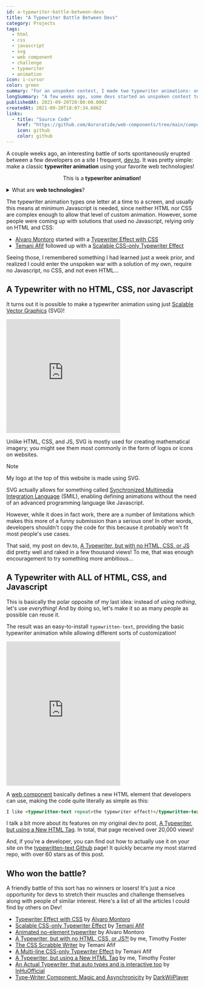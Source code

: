 ```yaml
---
id: a-typewriter-battle-between-devs
title: "A Typewriter Battle Between Devs"
category: Projects
tags:
  - html
  - css
  - javascript
  - svg
  - web component
  - challenge
  - typewriter
  - animation
icon: i-cursor
color: green
summary: "For an unspoken contest, I made two typewriter animations: one using nothing, and another using everything."
longSummary: "A few weeks ago, some devs started an unspoken contest to see who can make the best typewriter animation. I decided to join in with two entries: one using no web technologies, and one using all of them."
publishedAt: 2021-09-20T20:00:00.000Z
createdAt: 2021-09-20T18:07:34.686Z
links:
  - title: "Source Code"
    href: "https://github.com/Auroratide/web-components/tree/main/components/typewritten-text"
    icon: github
    color: github
---
```


<external-resource type="css" src="https://unpkg.com/@auroratide/typewritten-text@0.2.3/lib/style.css"></external-resource>
<external-resource type="js-module" src="https://unpkg.com/@auroratide/typewritten-text@0.2.3/lib/define.js"></external-resource>

A couple weeks ago, an interesting battle of sorts spontaneously erupted between a few developers on a site I frequent, [dev.to](https://dev.to). It was pretty simple: make a classic **typewriter animation** using your favorite web technologies!

<p style="text-align: center;">This is a <typewritten-text repeat><strong>typewriter animation!</strong></typewritten-text></p>

<details>
	<summary>What are <strong>web technologies</strong>?</summary>
	<p>All websites are built using HTML, CSS, and Javascript.</p>
	<ul>
		<li>Hypertext Markup Language (<abbr>HTML</abbr>) gives web pages their skeletal structure, telling your computer what things are headings, paragraphs, and images.</li>
		<li>Cascading Style Sheets (<abbr>CSS</abbr>) make websites pretty, defining the look, feel, layout, and colors.</li>
		<li>Javascript (<abbr>JS</abbr>) makes pages dynamic, enabling advanced interactivity.</li>
	</ul>
</details>

The typewriter animation types one letter at a time to a screen, and usually this means at minimum Javascript is needed, since neither HTML nor CSS are complex enough to allow that level of custom animation. However, some people were coming up with solutions that used no Javascript, relying only on HTML and CSS:

* [Alvaro Montoro](https://twitter.com/alvaro_montoro) started with a [Typewriter Effect with CSS](https://dev.to/alvaromontoro/typewriter-effect-with-css-38im)
* [Temani Afif](https://twitter.com/ChallengesCss) followed up with a [Scalable CSS-only Typewriter Effect](https://dev.to/afif/a-scalable-css-only-typewriter-effect-2opn)

Seeing those, I remembered something I had learned just a week prior, and realized I could enter the unspoken war with a solution of my own, require no Javascript, no CSS, and not even HTML...

## A Typewriter with no HTML, CSS, nor Javascript

It turns out it is possible to make a typewriter animation using just [Scalable Vector Graphics](https://developer.mozilla.org/en-US/docs/Web/SVG) (<abbr>SVG</abbr>)!

<iframe height="300" scrolling="no" title="Codepen: Typerwriter with SVG?" src="https://codepen.io/auroratide/embed/ExXVdZG?default-tab=result" frameborder="no" loading="lazy" allowtransparency="true" allowfullscreen="true">
  See the Pen <a href="https://codepen.io/auroratide/pen/ExXVdZG">
  Typerwriter with SVG?</a> by Timothy Foster (<a href="https://codepen.io/auroratide">@auroratide</a>)
  on <a href="https://codepen.io">CodePen</a>.
</iframe>

Unlike HTML, CSS, and JS, SVG is mostly used for creating mathematical imagery; you might see them most commonly in the form of logos or icons on websites.

> [!NOTE]
> My logo at the top of this website is made using SVG.

SVG actually allows for something called [Synchronized Multimedia Integration Language](https://developer.mozilla.org/en-US/docs/Web/SVG/SVG_animation_with_SMIL) (<abbr>SMIL</abbr>), enabling defining animations without the need of an advanced programming language like Javascript.

However, while it does in fact work, there are a number of limitations which makes this more of a funny submission than a serious one! In other words, developers shouldn't copy the code for this because it probably won't fit most people's use cases.

That said, my post on dev.to, [A Typewriter, but with no HTML, CSS, or JS](https://dev.to/auroratide/a-typewriter-but-with-no-html-css-or-js-1bgd) did pretty well and raked in a few thousand views! To me, that was enough encouragement to try something more ambitious...

## A Typewriter with ALL of HTML, CSS, and Javascript

This is basically the polar opposite of my last idea: instead of using _nothing_, let's use _everything_! And by doing so, let's make it so as many people as possible can reuse it.

The result was an easy-to-install `typewritten-text`, providing the basic typewriter animation while allowing different sorts of customization!

<iframe height="380" title="Codepen: Typewriter Component" src="https://codepen.io/auroratide/embed/MWoJdda?default-tab=result" frameborder="no" loading="lazy" allowtransparency="true" allowfullscreen="true">
  See the Pen <a href="https://codepen.io/auroratide/pen/MWoJdda">Typewriter Component</a> by Timothy Foster (<a href="https://codepen.io/auroratide">@auroratide</a>)
  on <a href="https://codepen.io">CodePen</a>.
</iframe>

A [web component](https://developer.mozilla.org/en-US/docs/Web/Web_Components) basically defines a new HTML element that developers can use, making the code quite literally as simple as this:

```html
I like <typewritten-text repeat>the typewriter effect!</typewritten-text>
```

I talk a bit more about its features on my original dev.to post, [A Typewriter, but using a New HTML Tag](https://dev.to/auroratide/a-typewriter-but-using-a-new-html-tag-60i). In total, that page received over 20,000 views!

And, if you're a developer, you can find out how to actually use it on your site on the [typewritten-text Github](https://github.com/Auroratide/typewritten-text) page! It quickly became my most starred repo, with over 60 stars as of this post.

## Who won the battle?

A friendly battle of this sort has no winners or losers! It's just a nice opportunity for devs to stretch their muscles and challenge themselves along with people of similar interest. Here's a list of all the articles I could find by others on Dev!

* [Typewriter Effect with CSS](https://dev.to/alvaromontoro/typewriter-effect-with-css-38im) by [Alvaro Montoro](https://twitter.com/alvaro_montoro)
* [Scalable CSS-only Typewriter Effect](https://dev.to/afif/a-scalable-css-only-typewriter-effect-2opn) by [Temani Afif](https://twitter.com/ChallengesCss)
* [Animated no-element typewriter](https://dev.to/alvaromontoro/animated-no-element-typewriter-2835) by Alvaro Montoro
* [A Typewriter, but with no HTML, CSS, or JS?!](https://dev.to/auroratide/a-typewriter-but-with-no-html-css-or-js-1bgd) by me, Timothy Foster
* [The CSS Scrabble Writer](https://dev.to/afif/the-css-scrabble-writer-the-next-gen-typewriter-fbi) by Temani Afif
* [A Multi-line CSS-only Typewriter Effect](https://dev.to/afif/a-multi-line-css-only-typewriter-effect-3op3) by Temani Afif
* [A Typewriter, but using a New HTML Tag](https://dev.to/auroratide/a-typewriter-but-using-a-new-html-tag-60i) by me, Timothy Foster
* [An Actual Typewriter, that auto types and is interactive too](https://dev.to/inhuofficial/an-actual-interactive-typewriter-2hg9) by [InHuOfficial](https://twitter.com/InHuOfficial)
* [Type-Writer Component: Magic and Asynchronicity](https://dev.to/darkwiiplayer/building-an-html-type-writer-3hpj) by [DarkWiiPlayer](https://dev.to/darkwiiplayer)

